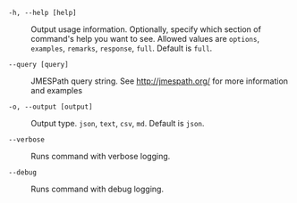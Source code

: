 <dl>
  <dt>
    <p><code>-h, --help [help]</code></p>
  </dt>
  <dd>
    <p>
      Output usage information. Optionally, specify which section of command's help you want to see. Allowed values are <code>options</code>, <code>examples</code>, <code>remarks</code>, <code>response</code>, <code>full</code>. Default is <code>full</code>.
    </p>
  </dd>

  <dt>
    <p><code>--query [query]</code></p>
  </dt>
  <dd>
    <p>
      JMESPath query string. See <a href="http://jmespath.org/" target="_blank" rel="noopener noreferrer">http://jmespath.org/</a> for more information and examples
    </p>
  </dd>

  <dt>
    <p><code>-o, --output [output]</code></p>
  </dt>
  <dd>
    <p>
      Output type. <code>json</code>, <code>text</code>, <code>csv</code>, <code>md</code>. Default is <code>json</code>.
    </p>
  </dd>

  <dt>
    <p><code>--verbose</code></p>
  </dt>
  <dd>
    <p>
      Runs command with verbose logging.
    </p>
  </dd>

  <dt>
    <p><code>--debug</code></p>
  </dt>
  <dd>
    <p>
      Runs command with debug logging.
    </p>
  </dd>
</dl>
